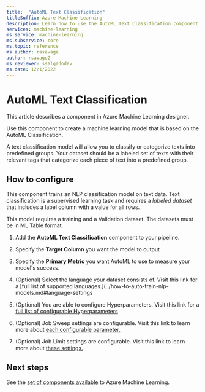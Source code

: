 ```yaml
---
title:  "AutoML Text Classification"
titleSuffix: Azure Machine Learning
description: Learn how to use the AutoML Text Classification component in Azure Machine Learning to create a classifier using ML Table data.
services: machine-learning
ms.service: machine-learning
ms.subservice: core
ms.topic: reference
ms.author: rasavage
author: rsavage2
ms.reviewer: ssalgadodev
ms.date: 12/1/2022
---
```


# AutoML Text Classification

This article describes a component in Azure Machine Learning designer.

Use this component to create a machine learning model that is based on the AutoML Classification.

A text classification model will allow you to classify or categorize texts into predefined groups. Your dataset should be a labeled set of texts with their relevant tags that categorize each piece of text into a predefined group.


## How to configure 

This component trains an NLP classification model on text data. Text classification is a supervised learning task and requires a *labeled dataset* that includes a label column with a value for all rows.


This model requires a training and a Validation dataset. The datasets must be in ML Table format.



1.  Add the **AutoML Text Classification** component to your pipeline.

1.  Specify the **Target Column** you want the model to output 

1.  Specify the **Primary Metric** you want AutoML to use to measure your model's success.

1. (Optional) Select the language your dataset consists of. Visit this link for a [full list of supported languages.](../how-to-auto-train-nlp-models.md#language-settings

1. (Optional) You are able to configure Hyperparameters. Visit this link for a [full list of configurable Hyperparameters](../how-to-auto-train-nlp-models.md#supported-hyperparameters)

1. (Optional) Job Sweep settings are configurable. Visit this link to learn more about [each configurable parameter.](../how-to-auto-train-nlp-models.md#sampling-methods-for-the-sweep)

1. (Optional) Job Limit settings are configurable. Visit this link to learn more about [these settings.](../how-to-auto-train-nlp-models.md#resources-for-the-sweep)



## Next steps

See the [set of components available](../component-reference/component-reference.md) to Azure Machine Learning. 
